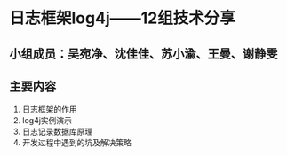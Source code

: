 # 日志框架log4j——12组技术分享

## 小组成员：吴宛净、沈佳佳、苏小渝、王曼、谢静雯

## 主要内容
1. 日志框架的作用
2. log4j实例演示
3. 日志记录数据库原理
4. 开发过程中遇到的坑及解决策略